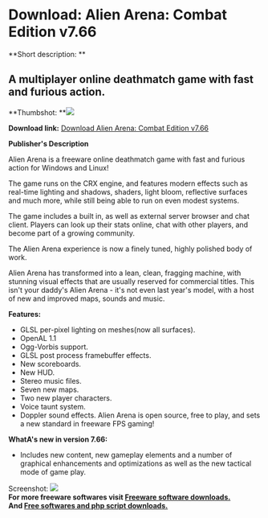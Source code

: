 # Download: Alien Arena: Combat Edition v7.66

**Short description: **

## A multiplayer online deathmatch game with fast and furious action.

  
**Thumbshot: **![](http://www.freewarefiles.com/screenshot/alienarena_me_md.jpg)   
  
**Download link:** [Download Alien Arena: Combat Edition v7.66](http://freesoftwares.boysofts.com/Alien-Arena_program_23154.html)  
  

**Publisher's Description**  
  

Alien Arena is a freeware online deathmatch game with fast and furious action
for Windows and Linux!

The game runs on the CRX engine, and features modern effects such as real-time
lighting and shadows, shaders, light bloom, reflective surfaces and much more,
while still being able to run on even modest systems.

The game includes a built in, as well as external server browser and chat
client. Players can look up their stats online, chat with other players, and
become part of a growing community.

The Alien Arena experience is now a finely tuned, highly polished body of
work.

Alien Arena has transformed into a lean, clean, fragging machine, with
stunning visual effects that are usually reserved for commercial titles. This
isn't your daddy's Alien Arena - it's not even last year's model, with a host
of new and improved maps, sounds and music.

**Features:**

  * GLSL per-pixel lighting on meshes(now all surfaces). 
  * OpenAL 1.1 
  * Ogg-Vorbis support. 
  * GLSL post process framebuffer effects. 
  * New scoreboards. 
  * New HUD. 
  * Stereo music files. 
  * Seven new maps. 
  * Two new player characters. 
  * Voice taunt system. 
  * Doppler sound effects. 
Alien Arena is open source, free to play, and sets a new standard in freeware
FPS gaming!

**WhatA's new in version 7.66:**

  * Includes new content, new gameplay elements and a number of graphical enhancements and optimizations as well as the new tactical mode of game play. 

  
  
Screenshot: ![](http://www.freewarefiles.com/screenshot/alienarena_me.jpg)  
**For more freeware softwares visit [Freeware software downloads.](http://freesoftwares.boysofts.com/)**   
**And [Free softwares and php script downloads.](http://www.boysofts.com/)**

